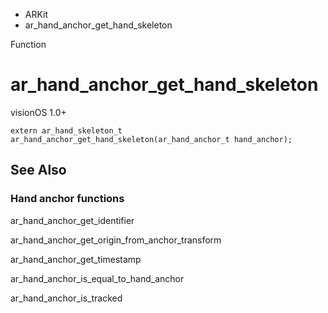 

- ARKit
-  ar_hand_anchor_get_hand_skeleton 

Function

# ar_hand_anchor_get_hand_skeleton

visionOS 1.0+

``` source
extern ar_hand_skeleton_t ar_hand_anchor_get_hand_skeleton(ar_hand_anchor_t hand_anchor);
```

## See Also

### Hand anchor functions

ar_hand_anchor_get_identifier

ar_hand_anchor_get_origin_from_anchor_transform

ar_hand_anchor_get_timestamp

ar_hand_anchor_is_equal_to_hand_anchor

ar_hand_anchor_is_tracked

